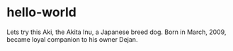 # hello-world
Lets try this
Aki, the Akita Inu, a Japanese breed dog. Born in March, 2009, became loyal companion to his owner Dejan.
